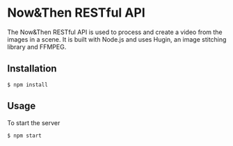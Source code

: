 # Now&Then RESTful API

The Now&Then RESTful API is used to process and create a video from the images in a scene.
It is built with Node.js and uses Hugin, an image stitching library and FFMPEG.

## Installation

```
$ npm install
```

## Usage

To start the server

```
$ npm start
```